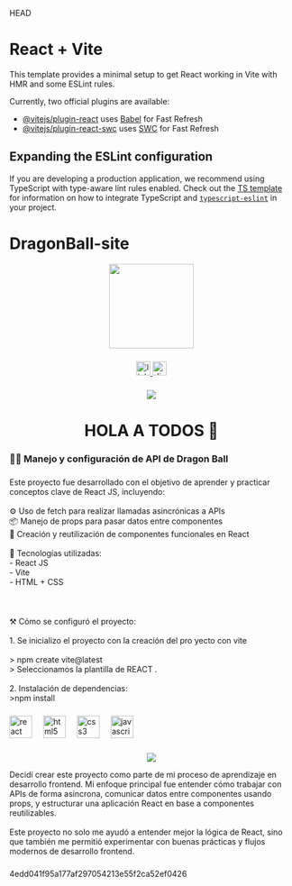 HEAD
# React + Vite

This template provides a minimal setup to get React working in Vite with HMR and some ESLint rules.

Currently, two official plugins are available:

- [@vitejs/plugin-react](https://github.com/vitejs/vite-plugin-react/blob/main/packages/plugin-react) uses [Babel](https://babeljs.io/) for Fast Refresh
- [@vitejs/plugin-react-swc](https://github.com/vitejs/vite-plugin-react/blob/main/packages/plugin-react-swc) uses [SWC](https://swc.rs/) for Fast Refresh

## Expanding the ESLint configuration

If you are developing a production application, we recommend using TypeScript with type-aware lint rules enabled. Check out the [TS template](https://github.com/vitejs/vite/tree/main/packages/create-vite/template-react-ts) for information on how to integrate TypeScript and [`typescript-eslint`](https://typescript-eslint.io) in your project.

# DragonBall-site
<div align="center">
  <img height="150" src="https://media.giphy.com/media/M9gbBd9nbDrOTu1Mqx/giphy.gif"  />
</div>

###

<div align="center">
  <a href="https://www.linkedin.com/in/jose-luis-romero-gonzalez/" target="_blank">
    <img src="https://img.shields.io/static/v1?message=LinkedIn&logo=linkedin&label=&color=0077B5&logoColor=white&labelColor=&style=for-the-badge" height="25" alt="linkedin logo"  />
  </a>
  <a href="https://discord.com/channels/@DEVJO3" target="_blank">
    <img src="https://img.shields.io/static/v1?message=Discord&logo=discord&label=&color=7289DA&logoColor=white&labelColor=&style=for-the-badge" height="25" alt="discord logo"  />
  </a>
</div>

###

<div align="center">
  <img src="https://visitor-badge.laobi.icu/badge?page_id=Jose890403.Jose890403&"  />
</div>

###

<h1 align="center">HOLA A TODOS 👋</h1>

###

<h3 align="left">👩‍💻  Manejo y configuración de API de Dragon Ball</h3>

###

<p align="left">Este proyecto fue desarrollado con el objetivo de aprender y practicar conceptos clave de React JS, incluyendo:<br><br>⚙️ Uso de fetch para realizar llamadas asincrónicas a APIs<br>📦 Manejo de props para pasar datos entre componentes<br>🧩 Creación y reutilización de componentes funcionales en React<br><br>🚀 Tecnologías utilizadas:<br>- React JS<br>- Vite<br>- HTML + CSS</p>

###

<br clear="both">

<p align="left">⚒️ Cómo se configuró el proyecto:<br><br>1. Se inicializo el proyecto con la creación del pro yecto con vite<br><br>> npm create vite@latest <br>> Seleccionamos la plantilla de REACT .<br><br> 2. Instalación de dependencias:<br> >npm install</p>

###

<div align="left">
  <img src="https://cdn.jsdelivr.net/gh/devicons/devicon/icons/react/react-original.svg" height="40" alt="react logo"  />
  <img width="12" />
  <img src="https://cdn.jsdelivr.net/gh/devicons/devicon/icons/html5/html5-original.svg" height="40" alt="html5 logo"  />
  <img width="12" />
  <img src="https://cdn.jsdelivr.net/gh/devicons/devicon/icons/css3/css3-original.svg" height="40" alt="css3 logo"  />
  <img width="12" />
  <img src="https://cdn.jsdelivr.net/gh/devicons/devicon/icons/javascript/javascript-original.svg" height="40" alt="javascript logo"  />
</div>

###
<div align="center">
  <img src="https://web.dragonball-api.com/images-compress/logo_dragonballapi.webp" />
</div>
<p align="left">Decidí crear este proyecto como parte de mi proceso de aprendizaje en desarrollo frontend. Mi enfoque principal fue entender cómo trabajar con APIs de forma asíncrona, comunicar datos entre componentes usando props, y estructurar una aplicación React en base a componentes reutilizables.<br><br>Este proyecto no solo me ayudó a entender mejor la lógica de React, sino que también me permitió experimentar con buenas prácticas y flujos modernos de desarrollo frontend.</p>

###
4edd041f95a177af297054213e55f2ca52ef0426
